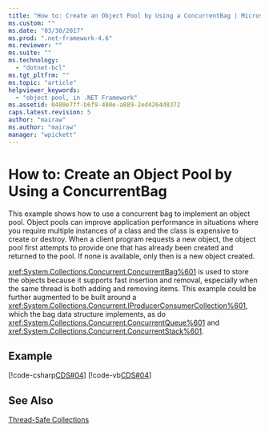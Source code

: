 ```yaml
---
title: "How to: Create an Object Pool by Using a ConcurrentBag | Microsoft Docs"
ms.custom: ""
ms.date: "03/30/2017"
ms.prod: ".net-framework-4.6"
ms.reviewer: ""
ms.suite: ""
ms.technology: 
  - "dotnet-bcl"
ms.tgt_pltfrm: ""
ms.topic: "article"
helpviewer_keywords: 
  - "object pool, in .NET Framework"
ms.assetid: 0480e7ff-b6f9-480e-a889-2ed4264d8372
caps.latest.revision: 5
author: "mairaw"
ms.author: "mairaw"
manager: "wpickett"
---
```

# How to: Create an Object Pool by Using a ConcurrentBag
This example shows how to use a concurrent bag to implement an object pool. Object pools can improve application performance in situations where you require multiple instances of a class and the class is expensive to create or destroy. When a client program requests a new object, the object pool first attempts to provide one that has already been created and returned to the pool. If none is available, only then is a new object created.  
  
 <xref:System.Collections.Concurrent.ConcurrentBag%601> is used to store the objects because it supports fast insertion and removal, especially when the same thread is both adding and removing items. This example could be further augmented to be built around a <xref:System.Collections.Concurrent.IProducerConsumerCollection%601>, which the bag data structure implements, as do <xref:System.Collections.Concurrent.ConcurrentQueue%601> and <xref:System.Collections.Concurrent.ConcurrentStack%601>.  
  
## Example  
 [!code-csharp[CDS#04](../../../../samples/snippets/csharp/VS_Snippets_Misc/cds/cs/objectpool.cs#04)]
 [!code-vb[CDS#04](../../../../samples/snippets/visualbasic/VS_Snippets_Misc/cds/vb/objectpool04.vb#04)]  
  
## See Also  
 [Thread-Safe Collections](../../../../docs/standard/collections/threadsafe/index.md)